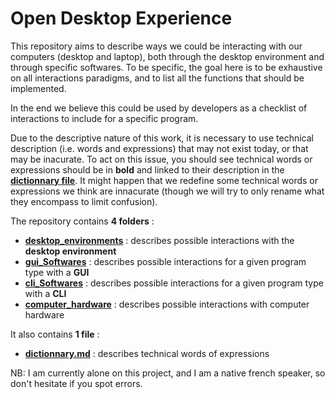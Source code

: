 # Open Desktop Experience

This repository aims to describe ways we could be interacting with our computers (desktop and laptop), both through the desktop environment and through specific softwares. To be specific, the goal here is to be exhaustive on all interactions paradigms, and to list all the functions that should be implemented.

In the end we believe this could be used by developers as a checklist of interactions to include for a specific program.

Due to the descriptive nature of this work, it is necessary to use technical description (i.e. words and expressions) that may not exist today, or that may be inacurate. To act on this issue, you should see technical words or expressions should be in __bold__ and linked to their description in the [__dictionnary file__](./dictionnary.md "Dictionnary file"). It might happen that we redefine some technical words or expressions we think are innacurate (though we will try to only rename what they encompass to limit confusion).

The repository contains __4 folders__ :
  
  - [__desktop_environments__](./desktop_environments "Desktop Environmnents folder") : describes possible interactions with the __desktop environment__
  - [__gui_Softwares__](./gui_softwares "GUI Softwares folder") : describes possible interactions for a given program type with a __GUI__
  - [__cli_Softwares__](./cli_softwares "CLI Softwares folder") : describes possible interactions for a given program type with a __CLI__
  - [__computer_hardware__](./computer_hardware "Computer Hardware folder") : describes possible interactions with computer hardware
  
It also contains __1 file__ :
  
  - [__dictionnary.md__](./dictionnary.md "Dictionnary file") : describes technical words of expressions
 
 NB: I am currently alone on this project, and I am a native french speaker, so don't hesitate if you spot errors.
